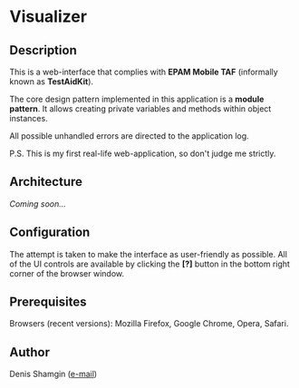 Visualizer
==========
Description
-----------
This is a web-interface that complies with **EPAM Mobile TAF** (informally known as **TestAidKit**).

The core design pattern implemented in this application is a **module pattern**. It allows creating private variables and methods within object instances.

All possible unhandled errors are directed to the application log.

P.S. This is my first real-life web-application, so don't judge me strictly.

Architecture
------------
*Coming soon...*

Configuration
-------------
The attempt is taken to make the interface as user-friendly as possible. All of the UI controls are available by clicking the **\[?\]** button in the bottom right corner of the browser window.

Prerequisites
-------------
Browsers (recent versions): Mozilla Firefox, Google Chrome, Opera, Safari.

Author
------
Denis Shamgin (<a href="mailto:Denis_Shamgin@epam.com">e-mail</a>)